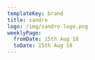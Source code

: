 ```yaml
---
templateKey: brand
title: sandro
logo: /img/sandro-logo.png
weeklyPage:
  fromDate: 15th Aug 18
  toDate: 15th Aug 18
---
```


